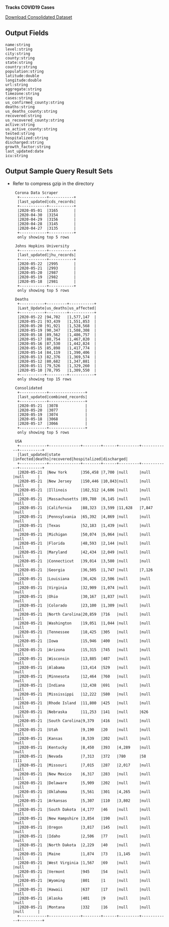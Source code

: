 **Tracks COVID19 Cases**

[Download Consolidated Dataset](https://poly-testing.s3-us-west-2.amazonaws.com/covid/combined/covid19_combined.gz)

Output Fields
-
    name:string
    level:string
    city:string
    county:string
    state:string
    country:string
    population:string
    latitude:double
    longitude:double
    url:string
    aggregate:string
    timezone:string
    cases:string
    us_confirmed_county:string
    deaths:string
    us_deaths_county:string
    recovered:string
    us_recovered_county:string
    active:string
    us_active_county:string
    tested:string
    hospitalized:string
    discharged:string
    growth_factor:string
    last_updated:date
    icu:string
    
Output Sample Query Result Sets
-
* Refer to compress gzip in the directory
        
       Corona Data Scraper    
        +------------+-----------+
		|last_updated|cds_records|
		+------------+-----------+
		|2020-05-01  |3165       |
		|2020-04-30  |3154       |
		|2020-04-29  |3156       |
		|2020-04-28  |3145       |
		|2020-04-27  |3135       |
		+------------+-----------+
		only showing top 5 rows
        
       Johns Hopkins University
		+------------+-----------+
		|last_updated|jhu_records|
		+------------+-----------+
		|2020-05-22  |2995       |
		|2020-05-21  |2993       |
		|2020-05-20  |2987       |
		|2020-05-19  |2982       |
		|2020-05-18  |2981       |
		+------------+-----------+
		only showing top 5 rows
        
       Deaths
		+-----------+---------+-----------+
		|Last_Update|us_deaths|us_affected|
		+-----------+---------+-----------+
		|2020-05-22 |94,702   |1,577,147  |
		|2020-05-21 |93,439   |1,551,853  |
		|2020-05-20 |91,921   |1,528,568  |
		|2020-05-19 |90,347   |1,508,308  |
		|2020-05-18 |89,562   |1,486,757  |
		|2020-05-17 |88,754   |1,467,820  |
		|2020-05-16 |87,530   |1,442,824  |
		|2020-05-15 |85,898   |1,417,774  |
		|2020-05-14 |84,119   |1,390,406  |
		|2020-05-13 |82,376   |1,369,574  |
		|2020-05-12 |80,682   |1,347,881  |
		|2020-05-11 |79,526   |1,329,260  |
		|2020-05-10 |78,795   |1,309,550  |
		+-----------+---------+-----------+
		only showing top 15 rows
        
       Consolidated
		+------------+----------------+
		|last_updated|combined_records|
		+------------+----------------+
		|2020-05-21  |3078            |
		|2020-05-20  |3077            |
		|2020-05-19  |3074            |
		|2020-05-18  |3068            |
		|2020-05-17  |3066            |
		+------------+----------------+
		only showing top 5 rows

       USA
		+------------+--------------+--------+------+---------+------------+----------+
		|last_updated|state         |infected|deaths|recovered|hospitalized|discharged|
		+------------+--------------+--------+------+---------+------------+----------+
		|2020-05-21  |New York      |356,458 |7,700 |null     |null        |null      |
		|2020-05-21  |New Jersey    |150,446 |10,843|null     |null        |null      |
		|2020-05-21  |Illinois      |102,512 |4,606 |null     |null        |null      |
		|2020-05-21  |Massachusetts |89,780  |6,145 |null     |null        |null      |
		|2020-05-21  |California    |88,323  |3,599 |11,628   |7,847       |null      |
		|2020-05-21  |Pennsylvania  |65,392  |4,869 |null     |null        |null      |
		|2020-05-21  |Texas         |52,183  |1,439 |null     |null        |null      |
		|2020-05-21  |Michigan      |50,074  |5,064 |null     |null        |null      |
		|2020-05-21  |Florida       |48,593  |2,144 |null     |null        |null      |
		|2020-05-21  |Maryland      |42,434  |2,049 |null     |null        |null      |
		|2020-05-21  |Connecticut   |39,014  |3,580 |null     |null        |null      |
		|2020-05-21  |Georgia       |36,505  |1,747 |null     |7,126       |null      |
		|2020-05-21  |Louisiana     |36,426  |2,506 |null     |null        |null      |
		|2020-05-21  |Virginia      |32,909  |1,074 |null     |null        |null      |
		|2020-05-21  |Ohio          |30,167  |1,837 |null     |null        |null      |
		|2020-05-21  |Colorado      |23,100  |1,309 |null     |null        |null      |
		|2020-05-21  |North Carolina|20,859  |716   |null     |null        |null      |
		|2020-05-21  |Washington    |19,051  |1,044 |null     |null        |null      |
		|2020-05-21  |Tennessee     |18,425  |305   |null     |null        |null      |
		|2020-05-21  |Iowa          |15,946  |400   |null     |null        |null      |
		|2020-05-21  |Arizona       |15,315  |745   |null     |null        |null      |
		|2020-05-21  |Wisconsin     |13,885  |487   |null     |null        |null      |
		|2020-05-21  |Alabama       |13,414  |529   |null     |null        |null      |
		|2020-05-21  |Minnesota     |12,464  |760   |null     |null        |null      |
		|2020-05-21  |Indiana       |12,438  |691   |null     |null        |null      |
		|2020-05-21  |Mississippi   |12,222  |580   |null     |null        |null      |
		|2020-05-21  |Rhode Island  |11,800  |425   |null     |null        |null      |
		|2020-05-21  |Nebraska      |11,253  |141   |null     |626         |null      |
		|2020-05-21  |South Carolina|9,379   |416   |null     |null        |null      |
		|2020-05-21  |Utah          |9,190   |20    |null     |null        |null      |
		|2020-05-21  |Kansas        |8,539   |202   |null     |null        |null      |
		|2020-05-21  |Kentucky      |8,450   |393   |4,289    |null        |null      |
		|2020-05-21  |Nevada        |7,313   |372   |780      |58          |111       |
		|2020-05-21  |Missouri      |7,015   |287   |2,017    |null        |null      |
		|2020-05-21  |New Mexico    |6,317   |283   |null     |null        |null      |
		|2020-05-21  |Delaware      |5,909   |202   |null     |null        |null      |
		|2020-05-21  |Oklahoma      |5,561   |301   |4,265    |null        |null      |
		|2020-05-21  |Arkansas      |5,307   |110   |3,802    |null        |null      |
		|2020-05-21  |South Dakota  |4,177   |46    |null     |null        |null      |
		|2020-05-21  |New Hampshire |3,854   |190   |null     |null        |null      |
		|2020-05-21  |Oregon        |3,817   |145   |null     |null        |null      |
		|2020-05-21  |Idaho         |2,506   |77    |null     |null        |null      |
		|2020-05-21  |North Dakota  |2,229   |40    |null     |null        |null      |
		|2020-05-21  |Maine         |1,874   |73    |1,145    |null        |null      |
		|2020-05-21  |West Virginia |1,567   |69    |null     |null        |null      |
		|2020-05-21  |Vermont       |945     |54    |null     |null        |null      |
		|2020-05-21  |Wyoming       |801     |1     |null     |null        |null      |
		|2020-05-21  |Hawaii        |637     |17    |null     |null        |null      |
		|2020-05-21  |Alaska        |401     |9     |null     |null        |null      |
		|2020-05-21  |Montana       |332     |16    |null     |null        |null      |
		+------------+--------------+--------+------+---------+------------+----------+